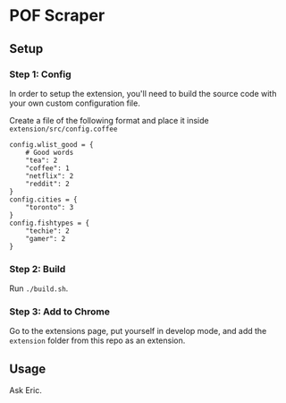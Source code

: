 # POF Scraper

## Setup
### Step 1: Config
In order to setup the extension, you'll need to build the source code
with your own custom configuration file.

Create a file of the following format and place it inside
`extension/src/config.coffee`

```
config.wlist_good = {
    # Good words
    "tea": 2
    "coffee": 1
    "netflix": 2
    "reddit": 2
}
config.cities = {
    "toronto": 3
}
config.fishtypes = {
    "techie": 2
    "gamer": 2
}
```

### Step 2: Build
Run `./build.sh`.

### Step 3: Add to Chrome
Go to the extensions page, put yourself in develop mode, and add the
`extension` folder from this repo as an extension.

## Usage
Ask Eric.

